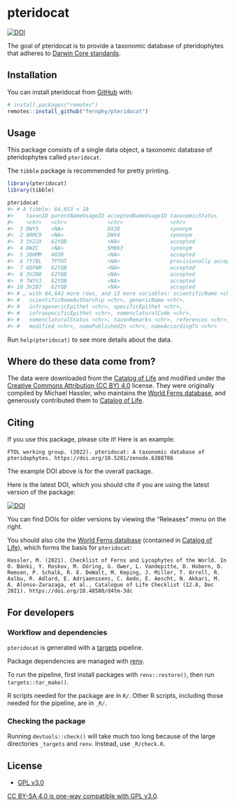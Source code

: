 
<!-- README.md is generated from README.Rmd. Please edit that file -->

# pteridocat

<!-- badges: start -->

[![DOI](https://zenodo.org/badge/474876749.svg)](https://zenodo.org/badge/latestdoi/474876749)
<!-- badges: end -->

The goal of pteridocat is to provide a taxonomic database of
pteridophytes that adheres to [Darwin Core
standards](https://dwc.tdwg.org/).

## Installation

You can install pteridocat from [GitHub](https://github.com/) with:

``` r
# install.packages("remotes")
remotes::install_github("fernphy/pteridocat")
```

## Usage

This package consists of a single data object, a taxonomic database of
pteridophytes called `pteridocat`.

The `tibble` package is recommended for pretty printing.

``` r
library(pteridocat)
library(tibble)

pteridocat
#> # A tibble: 64,653 × 18
#>    taxonID parentNameUsageID acceptedNameUsageID taxonomicStatus       taxonRank
#>    <chr>   <chr>             <chr>               <chr>                 <chr>    
#>  1 DWY5    <NA>              DX28                synonym               species  
#>  2 6RMC9   <NA>              DWV4                synonym               species  
#>  3 3V22X   62YQB             <NA>                accepted              species  
#>  4 DWZC    <NA>              5M863               synonym               species  
#>  5 36HMM   465R              <NA>                accepted              species  
#>  6 7Y7BL   7PTHT             <NA>                provisionally accept… species  
#>  7 6QFWR   62YQB             <NA>                accepted              species  
#>  8 3V2B8   62YQB             <NA>                accepted              species  
#>  9 7WYVJ   62YQB             <NA>                accepted              species  
#> 10 3V2B7   62YQB             <NA>                accepted              species  
#> # … with 64,643 more rows, and 13 more variables: scientificName <chr>,
#> #   scientificNameAuthorship <chr>, genericName <chr>,
#> #   infragenericEpithet <chr>, specificEpithet <chr>,
#> #   infraspecificEpithet <chr>, nomenclaturalCode <chr>,
#> #   nomenclaturalStatus <chr>, taxonRemarks <chr>, references <chr>,
#> #   modified <chr>, namePublishedIn <chr>, nameAccordingTo <chr>
```

Run `help(pteridocat)` to see more details about the data.

## Where do these data come from?

The data were downloaded from the [Catalog of
Life](https://www.catalogueoflife.org/) and modified under the [Creative
Commons Attribution (CC BY)
4.0](https://creativecommons.org/licenses/by/4.0/) license. They were
originally compiled by Michael Hassler, who maintains the [World Ferns
database](https://www.worldplants.de/world-ferns/ferns-and-lycophytes-list),
and generously contributed them to [Catalog of
Life](https://www.catalogueoflife.org/).

## Citing

If you use this package, please cite it! Here is an example:

    FTOL working group. (2022). pteridocat: A taxonomic database of pteridophytes. https://doi.org/10.5281/zenodo.6388786

The example DOI above is for the overall package.

Here is the latest DOI, which you should cite if you are using the
latest version of the package:

[![DOI](https://zenodo.org/badge/474876749.svg)](https://zenodo.org/badge/latestdoi/474876749)

You can find DOIs for older versions by viewing the “Releases” menu on
the right.

You should also cite the [World Ferns
database](https://www.worldplants.de/world-ferns/ferns-and-lycophytes-list)
(contained in [Catalog of Life](https://www.catalogueoflife.org/)),
which forms the basis for `pteridocat`:

    Hassler, M. (2021). Checklist of Ferns and Lycophytes of the World. In O. Bánki, Y. Roskov, M. Döring, G. Ower, L. Vandepitte, D. Hobern, D. Remsen, P. Schalk, R. E. DeWalt, M. Keping, J. Miller, T. Orrell, R. Aalbu, R. Adlard, E. Adriaenssens, C. Aedo, E. Aescht, N. Akkari, M. A. Alonso-Zarazaga, et al., Catalogue of Life Checklist (12.8, Dec 2021). https://doi.org/10.48580/d4tm-3dc

## For developers

### Workflow and dependencies

`pteridocat` is generated with a
[targets](https://github.com/ropensci/targets) pipeline.

Package dependencies are managed with
[renv](https://rstudio.github.io/renv/).

To run the pipeline, first install packages with `renv::restore()`, then
run `targets::tar_make()`.

R scripts needed for the package are in `R/`. Other R scripts, including
those needed for the pipeline, are in `_R/`.

### Checking the package

Running `devtools::check()` will take much too long because of the large
directories `_targets` and `renv`. Instead, use `_R/check.R`.

## License

- [GPL v3.0](LICENSE.md)

[CC BY-SA 4.0 is one-way compatible with GPL
v3.0](https://creativecommons.org/share-your-work/licensing-considerations/compatible-licenses/).
